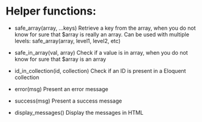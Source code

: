 # Helper functions:

- safe_array(array, ...keys)
Retrieve a key from the array, when you do not know for sure that $array is really an array. Can be used with multiple levels:
safe_array(array, level1, level2, etc)

- safe_in_array(val, array)
Check if a value is in array, when you do not know for sure that $array is an array

- id_in_collection(id, collection)
Check if an ID is present in a Eloquent collection

- error(msg)
Present an error message

- success(msg)
Present a success message

- display_messages()
Display the messages in HTML